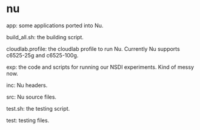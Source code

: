 # nu

app: some applications ported into Nu.

build_all.sh: the building script.

cloudlab.profile: the cloudlab profile to run Nu. Currently Nu supports c6525-25g and c6525-100g.

exp: the code and scripts for running our NSDI experiments. Kind of messy now.

inc: Nu headers.

src: Nu source files.

test.sh: the testing script.

test: testing files.
